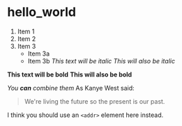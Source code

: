 # hello_world
1. Item 1
2. Item 2
3. Item 3
   * Item 3a
   * Item 3b
*This text will be italic*
_This will also be italic_

**This text will be bold**
__This will also be bold__

_You **can** combine them_
As Kanye West said:

> We're living the future so
> the present is our past.

I think you should use an
`<addr>` element here instead.

